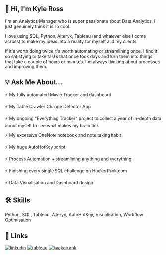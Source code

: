
## 🚀 Hi, I'm Kyle Ross
I'm an Analytics Manager who is super passionate about Data Analytics, I just genuinely think it is so cool.

I love using SQL, Python, Alteryx, Tableau (and whatever else I come across) to make my ideas into a reality for myself and my clients.

If it's worth doing twice it's worth automating or streamlining once. I find it so satisfying to take tasks that once took days and turn them into things that take a couple of hours or minutes. I'm always thinking about processes and improving them.


## 💡 Ask Me About...

⚡️ My fully automated Movie Tracker and dashboard

⚡️ My Table Crawler Change Detector App

⚡️ My ongoing "Everything Tracker" project to collect a year of in-depth data about myself to see what makes my brain tick

⚡️ My excessive OneNote notebook and note taking habit

⚡️ My huge AutoHotKey script

⚡️ Process Automation + streamlining anything and everything

⚡️ Finishing every single SQL challenge on HackerRank.com

⚡️ Data Visualisation and Dashboard design

## 🛠 Skills
Python, SQL, Tableau, Alteryx, AutoHotKey, Visualisation, Workflow Optimisation

## 🔗 Links
[![linkedin](https://img.shields.io/badge/linkedin-0A66C2?style=for-the-badge&logo=linkedin&logoColor=white)](https://www.linkedin.com/in/kylerossau/)
[![tableau](https://img.shields.io/badge/tableau_public-1DA1F2?style=for-the-badge&logo=tableau&logoColor=white)](https://public.tableau.com/app/profile/kyle.ross6552)
[![hackerrank](https://img.shields.io/badge/hackerrank-000000?style=for-the-badge&logo=hackerrank&logoColor=#2ec866)](https://www.hackerrank.com/kylerossau)

